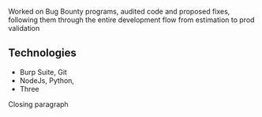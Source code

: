 Worked on Bug Bounty programs, audited code and proposed fixes, following them through the entire development flow from estimation to prod validation

## Technologies

-   Burp Suite, Git
-   NodeJs, Python,
-   Three

Closing paragraph
